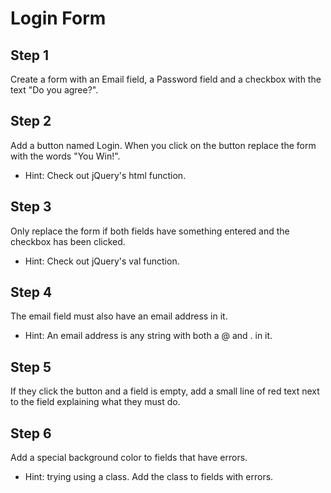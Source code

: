 # Login Form

## Step 1
Create a form with an Email field, a Password field and a checkbox with the text "Do you agree?".

## Step 2
Add a button named Login. When you click on the button replace the form with the words "You Win!".

- Hint: Check out jQuery's html function.

## Step 3
Only replace the form if both fields have something entered and the checkbox has been clicked.

- Hint: Check out jQuery's val function.

## Step 4
The email field must also have an email address in it.

- Hint: An email address is any string with both a @ and . in it.

## Step 5
If they click the button and a field is empty, add a small line of red text next to the field explaining what they must do.

## Step 6
Add a special background color to fields that have errors.

- Hint: trying using a class. Add the class to fields with errors.
